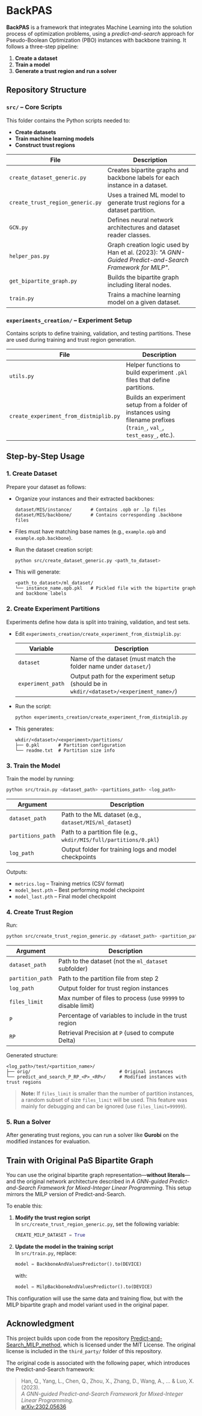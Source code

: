 # BackPAS

**BackPAS** is a framework that integrates Machine Learning into the solution process of optimization problems, using a *predict-and-search* approach for Pseudo-Boolean Optimization (PBO) instances with backbone training. It follows a three-step pipeline:

1. **Create a dataset**  
2. **Train a model**  
3. **Generate a trust region and run a solver**

## Repository Structure

### `src/` – Core Scripts

This folder contains the Python scripts needed to:

- **Create datasets**
- **Train machine learning models**
- **Construct trust regions**

| File | Description |
|------|-------------|
| `create_dataset_generic.py` | Creates bipartite graphs and backbone labels for each instance in a dataset. |
| `create_trust_region_generic.py` | Uses a trained ML model to generate trust regions for a dataset partition. |
| `GCN.py` | Defines neural network architectures and dataset reader classes. |
| `helper_pas.py` | Graph creation logic used by Han et al. (2023): _"A GNN-Guided Predict-and-Search Framework for MILP"_. |
| `get_bipartite_graph.py` | Builds the bipartite graph including literal nodes. |
| `train.py` | Trains a machine learning model on a given dataset. |

### `experiments_creation/` – Experiment Setup

Contains scripts to define training, validation, and testing partitions. These are used during training and trust region generation.

| File | Description |
|------|-------------|
| `utils.py` | Helper functions to build experiment `.pkl` files that define partitions. |
| `create_experiment_from_distmiplib.py` | Builds an experiment setup from a folder of instances using filename prefixes (`train_`, `val_`, `test_easy_`, etc.). |

## Step-by-Step Usage

### 1. Create Dataset

Prepare your dataset as follows:

- Organize your instances and their extracted backbones:

  ```
  dataset/MIS/instance/       # Contains .opb or .lp files  
  dataset/MIS/backbone/       # Contains corresponding .backbone files  
  ```

- Files must have matching base names (e.g., `example.opb` and `example.opb.backbone`).

- Run the dataset creation script:

  ```bash
  python src/create_dataset_generic.py <path_to_dataset>
  ```

- This will generate:

  ```
  <path_to_dataset>/ml_dataset/
  └── instance_name.opb.pkl   # Pickled file with the bipartite graph and backbone labels
  ```

### 2. Create Experiment Partitions

Experiments define how data is split into training, validation, and test sets.

- Edit `experiments_creation/create_experiment_from_distmiplib.py`:

  | Variable | Description |
  |----------|-------------|
  | `dataset` | Name of the dataset (must match the folder name under `dataset/`) |
  | `experiment_path` | Output path for the experiment setup (should be in `wkdir/<dataset>/<experiment_name>/`) |

- Run the script:

  ```bash
  python experiments_creation/create_experiment_from_distmiplib.py
  ```

- This generates:

  ```
  wkdir/<dataset>/<experiment>/partitions/
  ├── 0.pkl       # Partition configuration  
  └── readme.txt  # Partition size info  
  ```

### 3. Train the Model

Train the model by running:

```bash
python src/train.py <dataset_path> <partitions_path> <log_path>
```

| Argument | Description |
|----------|-------------|
| `dataset_path` | Path to the ML dataset (e.g., `dataset/MIS/ml_dataset`) |
| `partitions_path` | Path to a partition file (e.g., `wkdir/MIS/full/partitions/0.pkl`) |
| `log_path` | Output folder for training logs and model checkpoints |

Outputs:

- `metrics.log` – Training metrics (CSV format)  
- `model_best.pth` – Best performing model checkpoint  
- `model_last.pth` – Final model checkpoint  

### 4. Create Trust Region

Run:

```bash
python src/create_trust_region_generic.py <dataset_path> <partition_path> <log_path> <files_limit> <P> <RP>
```

| Argument | Description |
|----------|-------------|
| `dataset_path` | Path to the dataset (not the `ml_dataset` subfolder) |
| `partition_path` | Path to the partition file from step 2 |
| `log_path` | Output folder for trust region instances |
| `files_limit` | Max number of files to process (use `99999` to disable limit) |
| `P` | Percentage of variables to include in the trust region |
| `RP` | Retrieval Precision at `P` (used to compute Delta) |

Generated structure:

```
<log_path>/test/<partition_name>/
├── orig/                                 # Original instances  
└── predict_and_search_P_RP_<P>_<RP>/     # Modified instances with trust regions  
```

> **Note:** If `files_limit` is smaller than the number of partition instances, a random subset of size `files_limit` will be used. This feature was mainly for debugging and can be ignored (use `files_limit=99999`).

### 5. Run a Solver

After generating trust regions, you can run a solver like **Gurobi** on the modified instances for evaluation.

## Train with Original PaS Bipartite Graph

You can use the original bipartite graph representation—**without literals**—and the original network architecture described in *A GNN-guided Predict-and-Search Framework for Mixed-Integer Linear Programming*. This setup mirrors the MILP version of Predict-and-Search.

To enable this:

1. **Modify the trust region script**  
   In `src/create_trust_region_generic.py`, set the following variable:
   ```python
   CREATE_MILP_DATASET = True
   ```

2. **Update the model in the training script**  
   In `src/train.py`, replace:
   ```python
   model = BackboneAndValuesPredictor().to(DEVICE)
   ```
   with:
   ```python
   model = MilpBackboneAndValuesPredictor().to(DEVICE)
   ```

This configuration will use the same data and training flow, but with the MILP bipartite graph and model variant used in the original paper.

## Acknowledgment

This project builds upon code from the repository [Predict-and-Search_MILP_method](https://github.com/sribdcn/Predict-and-Search_MILP_method), which is licensed under the MIT License. The original license is included in the `third_party/` folder of this repository.

The original code is associated with the following paper, which introduces the Predict-and-Search framework:

> Han, Q., Yang, L., Chen, Q., Zhou, X., Zhang, D., Wang, A., ... & Luo, X. (2023).  
> *A GNN-guided Predict-and-Search Framework for Mixed-Integer Linear Programming.*  
> [arXiv:2302.05636](https://arxiv.org/abs/2302.05636)
